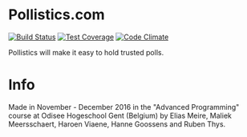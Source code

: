 # Pollistics.com

[![Build Status](https://travis-ci.org/gin-fizz/project.svg?branch=master)](https://travis-ci.org/gin-fizz/project)
[![Test Coverage](https://codeclimate.com/github/gin-fizz/project/badges/coverage.svg)](https://codeclimate.com/github/gin-fizz/project/coverage)
[![Code Climate](https://codeclimate.com/github/gin-fizz/project/badges/gpa.svg)](https://codeclimate.com/github/gin-fizz/project)


Pollistics will make it easy to hold trusted polls.

# Info

Made in November - December 2016 in the "Advanced Programming" course at Odisee Hogeschool Gent (Belgium) by
Elias Meire, Maliek Meersschaert, Haroen Viaene, Hanne Goossens and Ruben Thys.